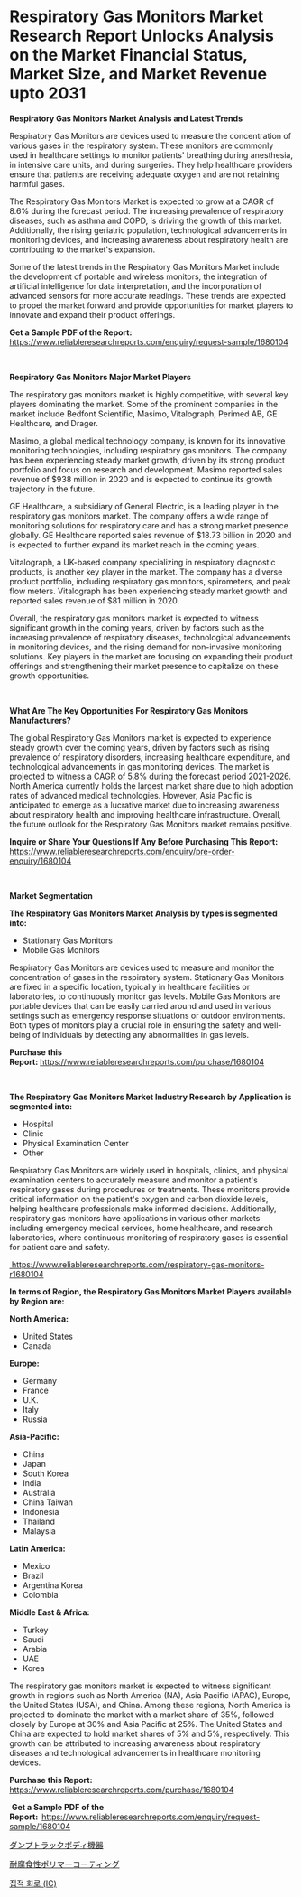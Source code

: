<p><h1>Respiratory Gas Monitors Market Research Report Unlocks Analysis on the Market Financial Status, Market Size, and Market Revenue upto 2031</h1></p><p><strong>Respiratory Gas Monitors Market Analysis and Latest Trends</strong></p>
<p><p>Respiratory Gas Monitors are devices used to measure the concentration of various gases in the respiratory system. These monitors are commonly used in healthcare settings to monitor patients' breathing during anesthesia, in intensive care units, and during surgeries. They help healthcare providers ensure that patients are receiving adequate oxygen and are not retaining harmful gases.</p><p>The Respiratory Gas Monitors Market is expected to grow at a CAGR of 8.6% during the forecast period. The increasing prevalence of respiratory diseases, such as asthma and COPD, is driving the growth of this market. Additionally, the rising geriatric population, technological advancements in monitoring devices, and increasing awareness about respiratory health are contributing to the market's expansion.</p><p>Some of the latest trends in the Respiratory Gas Monitors Market include the development of portable and wireless monitors, the integration of artificial intelligence for data interpretation, and the incorporation of advanced sensors for more accurate readings. These trends are expected to propel the market forward and provide opportunities for market players to innovate and expand their product offerings.</p></p>
<p><strong>Get a Sample PDF of the Report:&nbsp;</strong> <a href="https://www.reliableresearchreports.com/enquiry/request-sample/1680104">https://www.reliableresearchreports.com/enquiry/request-sample/1680104</a></p>
<p>&nbsp;</p>
<p><strong>Respiratory Gas Monitors Major Market Players</strong></p>
<p><p>The respiratory gas monitors market is highly competitive, with several key players dominating the market. Some of the prominent companies in the market include Bedfont Scientific, Masimo, Vitalograph, Perimed AB, GE Healthcare, and Drager.</p><p>Masimo, a global medical technology company, is known for its innovative monitoring technologies, including respiratory gas monitors. The company has been experiencing steady market growth, driven by its strong product portfolio and focus on research and development. Masimo reported sales revenue of $938 million in 2020 and is expected to continue its growth trajectory in the future.</p><p>GE Healthcare, a subsidiary of General Electric, is a leading player in the respiratory gas monitors market. The company offers a wide range of monitoring solutions for respiratory care and has a strong market presence globally. GE Healthcare reported sales revenue of $18.73 billion in 2020 and is expected to further expand its market reach in the coming years.</p><p>Vitalograph, a UK-based company specializing in respiratory diagnostic products, is another key player in the market. The company has a diverse product portfolio, including respiratory gas monitors, spirometers, and peak flow meters. Vitalograph has been experiencing steady market growth and reported sales revenue of $81 million in 2020.</p><p>Overall, the respiratory gas monitors market is expected to witness significant growth in the coming years, driven by factors such as the increasing prevalence of respiratory diseases, technological advancements in monitoring devices, and the rising demand for non-invasive monitoring solutions. Key players in the market are focusing on expanding their product offerings and strengthening their market presence to capitalize on these growth opportunities.</p></p>
<p>&nbsp;</p>
<p><strong>What Are The Key Opportunities For Respiratory Gas Monitors Manufacturers?</strong></p>
<p><p>The global Respiratory Gas Monitors market is expected to experience steady growth over the coming years, driven by factors such as rising prevalence of respiratory disorders, increasing healthcare expenditure, and technological advancements in gas monitoring devices. The market is projected to witness a CAGR of 5.8% during the forecast period 2021-2026. North America currently holds the largest market share due to high adoption rates of advanced medical technologies. However, Asia Pacific is anticipated to emerge as a lucrative market due to increasing awareness about respiratory health and improving healthcare infrastructure. Overall, the future outlook for the Respiratory Gas Monitors market remains positive.</p></p>
<p><strong>Inquire or Share Your Questions If Any Before Purchasing This Report:</strong> <a href="https://www.reliableresearchreports.com/enquiry/pre-order-enquiry/1680104">https://www.reliableresearchreports.com/enquiry/pre-order-enquiry/1680104</a></p>
<p>&nbsp;</p>
<p><strong>Market Segmentation</strong></p>
<p><strong>The Respiratory Gas Monitors Market Analysis by types is segmented into:</strong></p>
<p><ul><li>Stationary Gas Monitors</li><li>Mobile Gas Monitors</li></ul></p>
<p><p>Respiratory Gas Monitors are devices used to measure and monitor the concentration of gases in the respiratory system. Stationary Gas Monitors are fixed in a specific location, typically in healthcare facilities or laboratories, to continuously monitor gas levels. Mobile Gas Monitors are portable devices that can be easily carried around and used in various settings such as emergency response situations or outdoor environments. Both types of monitors play a crucial role in ensuring the safety and well-being of individuals by detecting any abnormalities in gas levels.</p></p>
<p><strong>Purchase this Report:&nbsp;</strong><a href="https://www.reliableresearchreports.com/purchase/1680104">https://www.reliableresearchreports.com/purchase/1680104</a></p>
<p>&nbsp;</p>
<p><strong>The Respiratory Gas Monitors Market Industry Research by Application is segmented into:</strong></p>
<p><ul><li>Hospital</li><li>Clinic</li><li>Physical Examination Center</li><li>Other</li></ul></p>
<p><p>Respiratory Gas Monitors are widely used in hospitals, clinics, and physical examination centers to accurately measure and monitor a patient's respiratory gases during procedures or treatments. These monitors provide critical information on the patient's oxygen and carbon dioxide levels, helping healthcare professionals make informed decisions. Additionally, respiratory gas monitors have applications in various other markets including emergency medical services, home healthcare, and research laboratories, where continuous monitoring of respiratory gases is essential for patient care and safety.</p></p>
<p><a href="https://www.reliableresearchreports.com/respiratory-gas-monitors-r1680104">&nbsp;https://www.reliableresearchreports.com/respiratory-gas-monitors-r1680104</a></p>
<p><strong>In terms of Region, the Respiratory Gas Monitors Market Players available by Region are:</strong></p>
<p>
    <p> <strong> North America: </strong>
        <ul>
            <li>United States</li>
            <li>Canada</li>
        </ul>
        </p> 
    <p> <strong> Europe: </strong>
        <ul>
            <li>Germany</li>
            <li>France</li>
            <li>U.K.</li>
            <li>Italy</li>
            <li>Russia</li>
        </ul>
        </p> 
    <p> <strong> Asia-Pacific: </strong>
        <ul>
            <li>China</li>
            <li>Japan</li>
            <li>South Korea</li>
            <li>India</li>
            <li>Australia</li>
            <li>China Taiwan</li>
            <li>Indonesia</li>
            <li>Thailand</li>
            <li>Malaysia</li>
        </ul>
        </p> 
    <p> <strong> Latin America: </strong>
        <ul>
            <li>Mexico</li>
            <li>Brazil</li>
            <li>Argentina Korea</li>
            <li>Colombia</li>
        </ul>
        </p> 
    <p> <strong> Middle East & Africa: </strong>
        <ul>
            <li>Turkey</li>
            <li>Saudi</li>
            <li>Arabia</li>
            <li>UAE</li>
            <li>Korea</li>
        </ul>
    </p>
    </p>
<p><p>The respiratory gas monitors market is expected to witness significant growth in regions such as North America (NA), Asia Pacific (APAC), Europe, the United States (USA), and China. Among these regions, North America is projected to dominate the market with a market share of 35%, followed closely by Europe at 30% and Asia Pacific at 25%. The United States and China are expected to hold market shares of 5% and 5%, respectively. This growth can be attributed to increasing awareness about respiratory diseases and technological advancements in healthcare monitoring devices.</p></p>
<p><strong>Purchase this Report: </strong><a href="https://www.reliableresearchreports.com/purchase/1680104">https://www.reliableresearchreports.com/purchase/1680104</a></p>
<p>&nbsp;<strong>Get a Sample PDF of the Report:&nbsp;&nbsp;</strong><a href="https://www.reliableresearchreports.com/enquiry/request-sample/1680104">https://www.reliableresearchreports.com/enquiry/request-sample/1680104</a></p>
<p><strong></strong></p>
<p><p><a href="https://github.com/AaronVargas43/Market-Research-Report-List-2/blob/main/1140072108201.md">ダンプトラックボディ機器</a></p><p><a href="https://github.com/CloydAbbott2023/Market-Research-Report-List-2/blob/main/8074077108202.md">耐腐食性ポリマーコーティング</a></p><p><a href="https://github.com/vsckjg50460/Market-Research-Report-List-2/blob/main/9554905102886.md">집적 회로 (IC)</a></p></p>